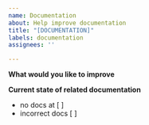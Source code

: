 ```yaml
---
name: Documentation
about: Help improve documentation
title: "[DOCUMENTATION]"
labels: documentation
assignees: ''

---
```


**What would you like to improve**

**Current state of related documentation**
- no docs at [ ]
- incorrect docs [ ]
